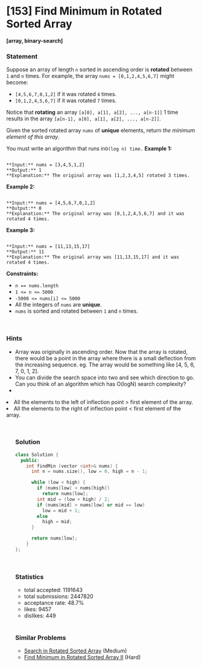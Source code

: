 # [153] Find Minimum in Rotated Sorted Array

**[array, binary-search]**

### Statement

Suppose an array of length `n` sorted in ascending order is **rotated** between `1` and `n` times. For example, the array `nums = [0,1,2,4,5,6,7]` might become:

* `[4,5,6,7,0,1,2]` if it was rotated `4` times.
* `[0,1,2,4,5,6,7]` if it was rotated `7` times.



Notice that **rotating** an array `[a[0], a[1], a[2], ..., a[n-1]]` 1 time results in the array `[a[n-1], a[0], a[1], a[2], ..., a[n-2]]`.

Given the sorted rotated array `nums` of **unique** elements, return *the minimum element of this array*.

You must write an algorithm that runs in`O(log n) time.`
**Example 1:**

```

**Input:** nums = [3,4,5,1,2]
**Output:** 1
**Explanation:** The original array was [1,2,3,4,5] rotated 3 times.

```

**Example 2:**

```

**Input:** nums = [4,5,6,7,0,1,2]
**Output:** 0
**Explanation:** The original array was [0,1,2,4,5,6,7] and it was rotated 4 times.

```

**Example 3:**

```

**Input:** nums = [11,13,15,17]
**Output:** 11
**Explanation:** The original array was [11,13,15,17] and it was rotated 4 times. 

```

**Constraints:**
* `n == nums.length`
* `1 <= n <= 5000`
* `-5000 <= nums[i] <= 5000`
* All the integers of `nums` are **unique**.
* `nums` is sorted and rotated between `1` and `n` times.


<br>

### Hints

- Array was originally in ascending order. Now that the array is rotated, there would be a point in the array where there is a small deflection from the increasing sequence. eg. The array would be something like [4, 5, 6, 7, 0, 1, 2].
- You can divide the search space into two and see which direction to go.
Can you think of an algorithm which has O(logN) search complexity?
- <ol>
<li>All the elements to the left of inflection point > first element of the array.</li>
<li>All the elements to the right of inflection point < first element of the array.</li>
<ol>

<br>

### Solution

```cpp
class Solution {
  public:
    int findMin (vector <int>& nums) {
      int n = nums.size(), low = 0, high = n - 1;

      while (low < high) {
        if (nums[low] < nums[high])
          return nums[low];
        int mid = (low + high) / 2;
        if (nums[mid] > nums[low] or mid == low)
          low = mid + 1;
        else
          high = mid;
      }

      return nums[low];
    }
};
```

<br>

### Statistics

- total accepted: 1191643
- total submissions: 2447820
- acceptance rate: 48.7%
- likes: 9457
- dislikes: 449

<br>

### Similar Problems

- [Search in Rotated Sorted Array](https://leetcode.com/problems/search-in-rotated-sorted-array) (Medium)
- [Find Minimum in Rotated Sorted Array II](https://leetcode.com/problems/find-minimum-in-rotated-sorted-array-ii) (Hard)
